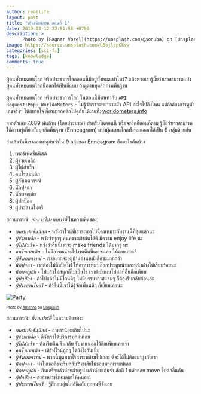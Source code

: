 ```yaml
---
author: reallife
layout: post
title: "เอ็นเนียแกรม ตอนที่ 1"
date: 2019-03-12 22:51:58 +0700
description: >
      Photo by [Ragnar Vorel](https://unsplash.com/@sonuba) on [Unsplash](https://unsplash.com/)
image: https://source.unsplash.com/UBojlcpCkvw
categories: [sci-fi]
tags: [knowledge]
comments: true
---
```

ผู้คนทั้งหมดบนโลก หรือประชากรโลกตอนนี้มีอยู่ทั้งหมดเท่าไหร่? แล้วพวกเรารู้มั๊ยว่าเราสามารถแบ่งผู้คนทั้งหมดบนโลกนี้ออกได้เป็นกี่แบบ ถ้าดูตามบุคลิกภาพพื้นฐาน

ผู้คนทั้งหมดบนโลก หรือประชาการโลก ในตอนนี้มีค่าเท่ากับ `API Request:Popu_WorldoMeters` - ไม่รู้ว่าเราจะพยายามมั่ว API อะไรไปถึงไหน แต่ถ้าต้องการดูตัวเลขจริงๆ ให้สบายใจ ก็สามารถคลิกไปดูกันได้เลยที่:  [worldometers.info](http://www.worldometers.info/world-population/)

จากตัวเลข 7.689 พันล้าน (โดยประมาณ) สำหรับในตอนนี้ หรือจะอีกกี่ตอนก็ตาม รู้มั๊ยว่าเราสามารถใช้ความรู้เกี่ยวกับบุคลิกพื้นฐาน (Enneagram) แบ่งผู้คนบนโลกทั้งหมดออกได้เป็น 9 กลุ่มด้วยกัน

ว่าแล้ววันนี้เราลองมาดูกันว่าใน 9 กลุ่มของ Enneagram คืออะไรกันบ้าง
1. เพอร์เฟคชั่นนิสต์
2. ผู้ช่วยเหลือ
3. ผู้ใฝ่สำเร็จ
4. คนโรแมนติก
5. ผู้สังเกตการณ์
6. นักปุจฉา
7. นักผจญภัย
8. ผู้ปกป้อง
9. ผู้ประสานไมตรี

สถานการณ์: *ก่อนจะไปงานปาร์ตี้* ในความคิดของ:
- *เพอร์เฟคชั่นนิสต์* - หวังว่าไวน์ที่เราจะเอาไปนี่คงเหมาะกับงานนี้ที่สุดแล้วนะ
- *ผู้ช่วยเหลือ* - หวังว่าทุกๆ คนคงจะเข้ากันได้ดี มีความ enjoy life นะ
- *ผู้ใฝ่สำเร็จ* - หวังว่าคืนนี้เราจะ make friends ได้มากๆ นะ
- *คนโรแมนติก* - ไม่มีอารมณ์จะไปงานคืนนี้เอาซะเลย ให้ตายเถอะ!
- *ผู้สังเกตการณ์* - เราอยากจะอยู่บ้านอ่านหนังสือซะมากกว่า
- *นักปุจฉา* - เราต้องไม่ลืมปิดไฟ ให้อาหารหมา ล๊อกประตูหน้าและหน้าต่างให้เรียบร้อยนะ
- *นักผจญภัย* - ไปแล้วไม่สนุกก็ไม่เป็นไร เรายังมีแผนไปต่อที่อื่นอีกเพียบ
- *ผู้ปกป้อง* - ถ้าไปแล้วไม่มีไวน์ดีๆ ไม่มีบรรยากาศแจ่มๆ ก็ต้องรีบกลับก่อนล่ะ
- *ผู้ประสานไมตรี* - ถ้าคืนนี้เราได้รู้จักเพื่อนดีๆ ก็เยี่ยมเลยนะ

![Party](https://source.unsplash.com/ZDN-G1xBWHY/400x267)

<sup><sub>Photo by [Antenna](https://unsplash.com/@antenna) on [Unsplash](https://unsplash.com/)</sub></sup>

สถานการณ์: *ที่งานปาร์ตี้* ในความคิดของ:
- *เพอร์เฟคชั่นนิสต์* - อาหารน้อยเกินไปนะ
- *ผู้ช่วยเหลือ* - ดีจังเราได้บริการทุกคนเลย
- *ผู้ใฝ่สำเร็จ* - ต้องรีบกิน รีบกลับ รับงานนอกไว้อีกเพียบเลยเรา
- *คนโรแมนติก* - เสิร์ฟไวน์ถูกๆ ได้ยังไงกันเนี่ย
- *ผู้สังเกตการณ์* - พวกนี้พูดมากไร้สาระพล่ามไปเถอะ ดีจะได้ไม่ต้องมายุ่งกับเรา
- *นักปุจฉา* - ทำไมเธอถึงจะรีบกลับ? สงสัยไม่ชอบพวกเราแน่เลย
- *นักผจญภัย* - กินเสร็จแล้วค่อยถ่ายรูป แล้วค่อยเต้นรำ สักตี 1 แล้วค่อย move ไปต่ออื่นกัน
- *ผู้ปกป้อง* - ส่งอาหารทั้งหมดมาให้หน่อย!
- *ผู้ประสานไมตรี* - รู้สึกอบอุ่นใกล้ชิดกับทุกคนดีจังเลย
